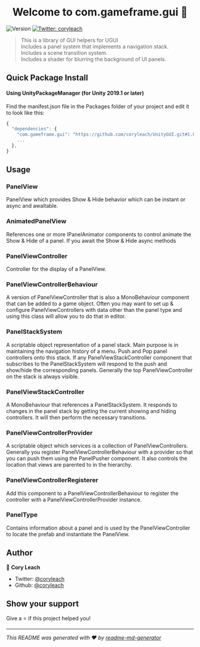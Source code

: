 <h1 align="center">Welcome to com.gameframe.gui 👋</h1>
<p>
  <img alt="Version" src="https://img.shields.io/badge/version-1.0.12-blue.svg?cacheSeconds=2592000" />
  <a href="https://twitter.com/coryleach">
    <img alt="Twitter: coryleach" src="https://img.shields.io/twitter/follow/coryleach.svg?style=social" target="_blank" />
  </a>
</p>

> This is a library of GUI helpers for UGUI </br>
> Includes a panel system that implements a navigation stack. </br>
> Includes a scene transition system. </br>
> Includes a shader for blurring the background of UI panels. </br>

## Quick Package Install

#### Using UnityPackageManager (for Unity 2019.1 or later)

Find the manifest.json file in the Packages folder of your project and edit it to look like this:
```js
{
  "dependencies": {
    "com.gameframe.gui": "https://github.com/coryleach/UnityGUI.git#1.0.12",
    ...
  },
}
```

## Usage

### PanelView
PanelView which provides Show & Hide behavior which can be instant or async and awaitable.

### AnimatedPanelView
References one or more IPanelAnimator components to control animate the Show & Hide of a panel. If you await the Show & Hide async methods

### PanelViewController
Controller for the display of a PanelView.

### PanelViewControllerBehaviour
A version of PanelViewController that is also a MonoBehaviour component that can be added to a game object.
Often you may want to set up & configure PanelViewControllers with data other than the panel type and using this class will allow you to do that in editor.

### PanelStackSystem
A scriptable object representation of a panel stack. Main purpose is in maintaining the navigation history of a menu. Push and Pop panel controllers onto this stack. If any PanelViewStackController component that subscribes to the PanelStackSystem will respond to the push and show/hide the corresponding panels. Generally the top PanelViewController on the stack is always visible.

### PanelViewStackController
A MonoBehaviour that references a PanelStackSystem. It responds to changes in the panel stack by getting the current showing and hiding controllers. It will then perform the necessary transitions.

### PanelViewControllerProvider
A scriptable object which services is a collection of PanelViewControllers. Generally you register PanelViewControllerBehaviour with a provider so that you can push them using the PanelPusher component. It also controls the location that views are parented to in the hierarchy.

### PanelViewControllerRegisterer
Add this component to a PanelViewControllerBehaviour to register the controller with a PanelViewControllerProvider instance.

### PanelType
Contains information about a panel and is used by the PanelViewController to locate the prefab and instantiate the PanelView.

## Author

👤 **Cory Leach**

* Twitter: [@coryleach](https://twitter.com/coryleach)
* Github: [@coryleach](https://github.com/coryleach)

## Show your support

Give a ⭐️ if this project helped you!

***
_This README was generated with ❤️ by [readme-md-generator](https://github.com/kefranabg/readme-md-generator)_
